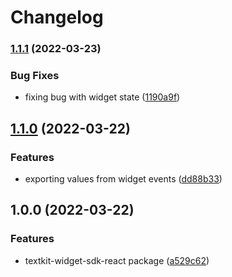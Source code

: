 # Changelog

### [1.1.1](https://github.com/Statflo/textkit/compare/textkit-widget-sdk-react-v1.1.0...textkit-widget-sdk-react-v1.1.1) (2022-03-23)


### Bug Fixes

* fixing bug with widget state ([1190a9f](https://github.com/Statflo/textkit/commit/1190a9fb7fe101cbc5f96f57fe4f84e8719b7e2e))

## [1.1.0](https://github.com/Statflo/textkit/compare/textkit-widget-sdk-react-v1.0.0...textkit-widget-sdk-react-v1.1.0) (2022-03-22)


### Features

* exporting values from widget events ([dd88b33](https://github.com/Statflo/textkit/commit/dd88b33f04eca1d1fd4d702a09fd8926d8660d4d))

## 1.0.0 (2022-03-22)


### Features

* textkit-widget-sdk-react package ([a529c62](https://github.com/Statflo/textkit/commit/a529c62e233c0556e9740279ccc8537e245f3dde))
